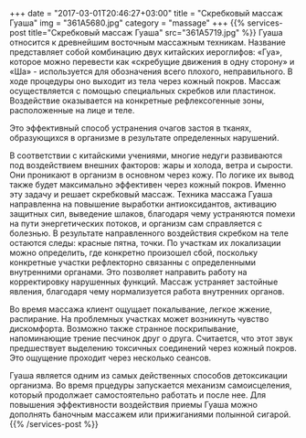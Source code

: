 +++
date = "2017-03-01T20:46:27+03:00"
title = "Скребковый массаж Гуаша"
img = "361A5680.jpg"
category = "massage"
+++
{{% services-post title="Скребковый массаж Гуаша" src="361A5719.jpg" %}}
Гуаша относится к древнейшим восточным массажным техникам. Название представляет собой комбинацию двух китайских иероглифов: «Гуа», которое можно перевести как «скребущие движения в одну сторону» и «Ша» - используется для обозначения всего плохого, неправильного. В ходе процедуры оно выходит из тела через кожный покров. 
Массаж осуществляется с помощью специальных скребков или пластинок. Воздействие оказывается на конкретные рефлексогенные зоны, расположенные на лице и теле.

Это эффективный способ устранения очагов застоя в тканях, образующихся в организме в результате определенных нарушений. 

В соответствии с китайскими учениями, многие недуги развиваются под воздействием внешних факторов: жары и холода, ветра и сырости. Они проникают в организм в основном через кожу. По логике их вывод также будет максимально эффективен через кожный покров. Именно эту задачу и решает скребковый массаж.
Техника массажа Гуаша направленна на повышение выработки антиоксидантов, активацию защитных сил, выведение шлаков, благодаря чему устраняются помехи на пути энергетических потоков, и организм сам справляется с болезнью.
В результате направленного воздействия скребком на теле остаются следы: красные пятна, точки. По участкам их локализации можно определить, где конкретно произошел сбой, поскольку конкретные участки рефлекторно связанны с определенными внутренними органами. Это позволяет направить работу на корректировку нарушенных функций. Массаж устраняет застойные явления, благодаря чему нормализуется работа внутренних органов.

Во время массажа клиент ощущает покалывание, легкое жжение, распирание. На проблемных участках может возникнуть чувство дискомфорта. Возможно также странное поскрипывание, напоминающие трение песчинок друг о друга. Считается, что этот звук предшествует выделению токсичных соединений через кожный покров. Это ощущение проходит через несколько сеансов.

Гуаша является одним из самых действенных способов детоксикации организма. Во время прцедуры запускается механизм самоисцеления, который продолжает самостоятельно работать и после нее.
Для повышения эффективности воздействия приемы Гуаша можно дополнять баночным массажем или прижиганиями полынной сигарой.
{{% /services-post %}}